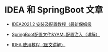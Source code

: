 # IDEA 和 SpringBoot 文章

- [IDEA2021.2 安装及配置教程（最新保姆级](https://blog.csdn.net/xikaifeng/article/details/120550307)

- [SpringBoot配置文件&YAML配置注入（详解）](https://blog.csdn.net/qq_45173404/article/details/108693030)

- [IDEA 使用教程（图文讲解）](https://www.quanxiaoha.com/idea/idea-tutorial.html)
